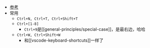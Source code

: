 - [参考](https://support.google.com/chrome/answer/157179?hl=zh-Hant&co=GENIE.Platform%3DDesktop#zippy=%2C%E5%88%86%E9%A0%81%E8%88%87%E8%A6%96%E7%AA%97%E5%BF%AB%E9%80%9F%E9%8D%B5)
- 常用
  - `Ctrl+N, Ctrl+T, Ctrl+Shift+T`
  - `Ctrl+[1-8]`
    - `Ctrl+9`是[[general-principles/special-case]]，是最右边，哈哈
  - `Ctrl+W, Ctrl+Shift+W`
    - 和[[vscode-keyboard-shortcuts]]一样了